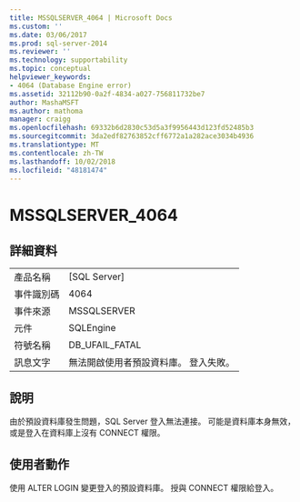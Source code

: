```yaml
---
title: MSSQLSERVER_4064 | Microsoft Docs
ms.custom: ''
ms.date: 03/06/2017
ms.prod: sql-server-2014
ms.reviewer: ''
ms.technology: supportability
ms.topic: conceptual
helpviewer_keywords:
- 4064 (Database Engine error)
ms.assetid: 32112b90-0a2f-4834-a027-756811732be7
author: MashaMSFT
ms.author: mathoma
manager: craigg
ms.openlocfilehash: 69332b6d2830c53d5a3f9956443d123fd52485b3
ms.sourcegitcommit: 3da2edf82763852cff6772a1a282ace3034b4936
ms.translationtype: MT
ms.contentlocale: zh-TW
ms.lasthandoff: 10/02/2018
ms.locfileid: "48181474"
---
```

# <a name="mssqlserver4064"></a>MSSQLSERVER_4064
    
## <a name="details"></a>詳細資料  
  
|||  
|-|-|  
|產品名稱|[SQL Server]|  
|事件識別碼|4064|  
|事件來源|MSSQLSERVER|  
|元件|SQLEngine|  
|符號名稱|DB_UFAIL_FATAL|  
|訊息文字|無法開啟使用者預設資料庫。 登入失敗。|  
  
## <a name="explanation"></a>說明  
 由於預設資料庫發生問題，SQL Server 登入無法連接。 可能是資料庫本身無效，或是登入在資料庫上沒有 CONNECT 權限。  
  
## <a name="user-action"></a>使用者動作  
 使用 ALTER LOGIN 變更登入的預設資料庫。 授與 CONNECT 權限給登入。  
  
  
